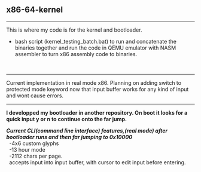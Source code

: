 ## x86-64-kernel

---
This is where my code is for the kernel and bootloader.
+ bash script (kernel_testing_batch.bat) to run and concatenate the binaries together and run the code in QEMU emulator with NASM assembler to turn x86 assembly code to binaries.<br>
<br>

---
Current implementation in real mode x86. Planning on adding switch to protected mode keyword now that input buffer works for any kind of input and wont cause errors.

---

**I developped my bootloader in another repository. On boot it looks for a quick input y or n to continue onto the far jump.** <br>

***Current CLI(command line interface) features,(real mode) after bootloader runs and then far jumping to 0x10000*** <br>
&nbsp;&nbsp;-4x6 custom glyphs<br>
&nbsp;&nbsp;-13 hour mode<br>
&nbsp;&nbsp;-2112 chars per page.<br>
&nbsp;&nbsp;accepts input into input buffer, with cursor to edit input before entering.<br>


